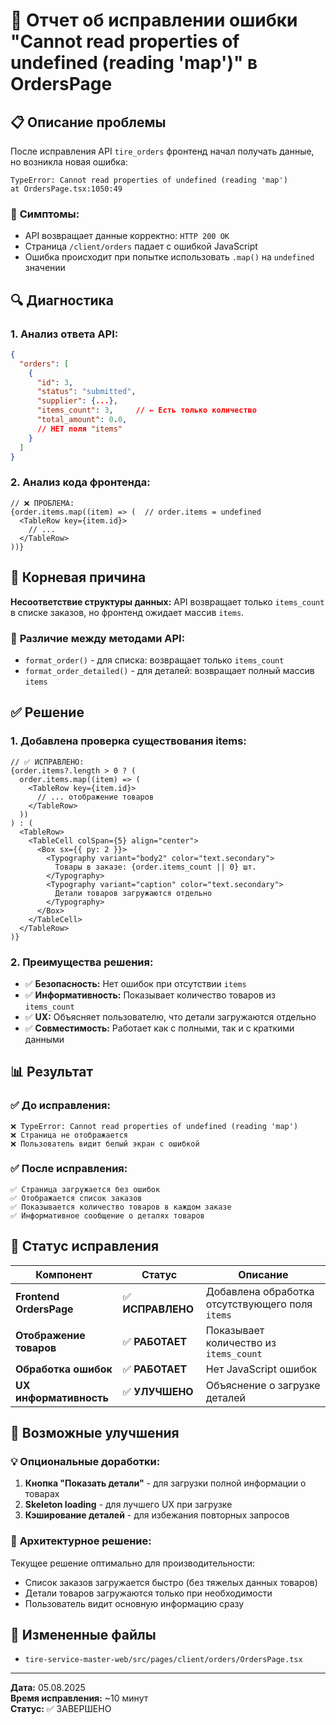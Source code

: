 # 🔧 Отчет об исправлении ошибки "Cannot read properties of undefined (reading 'map')" в OrdersPage

## 📋 **Описание проблемы**

После исправления API `tire_orders` фронтенд начал получать данные, но возникла новая ошибка:
```
TypeError: Cannot read properties of undefined (reading 'map')
at OrdersPage.tsx:1050:49
```

### 🚨 **Симптомы:**
- API возвращает данные корректно: `HTTP 200 OK`
- Страница `/client/orders` падает с ошибкой JavaScript
- Ошибка происходит при попытке использовать `.map()` на `undefined` значении

## 🔍 **Диагностика**

### 1. **Анализ ответа API:**
```json
{
  "orders": [
    {
      "id": 3,
      "status": "submitted",
      "supplier": {...},
      "items_count": 3,     // ← Есть только количество
      "total_amount": 0.0,
      // НЕТ поля "items"
    }
  ]
}
```

### 2. **Анализ кода фронтенда:**
```tsx
// ❌ ПРОБЛЕМА:
{order.items.map((item) => (  // order.items = undefined
  <TableRow key={item.id}>
    // ...
  </TableRow>
))}
```

## 🎯 **Корневая причина**

**Несоответствие структуры данных:** API возвращает только `items_count` в списке заказов, но фронтенд ожидает массив `items`.

### 📝 **Различие между методами API:**
- `format_order()` - для списка: возвращает только `items_count`
- `format_order_detailed()` - для деталей: возвращает полный массив `items`

## ✅ **Решение**

### 1. **Добавлена проверка существования items:**
```tsx
// ✅ ИСПРАВЛЕНО:
{order.items?.length > 0 ? (
  order.items.map((item) => (
    <TableRow key={item.id}>
      // ... отображение товаров
    </TableRow>
  ))
) : (
  <TableRow>
    <TableCell colSpan={5} align="center">
      <Box sx={{ py: 2 }}>
        <Typography variant="body2" color="text.secondary">
          Товары в заказе: {order.items_count || 0} шт.
        </Typography>
        <Typography variant="caption" color="text.secondary">
          Детали товаров загружаются отдельно
        </Typography>
      </Box>
    </TableCell>
  </TableRow>
)}
```

### 2. **Преимущества решения:**
- ✅ **Безопасность:** Нет ошибок при отсутствии `items`
- ✅ **Информативность:** Показывает количество товаров из `items_count`
- ✅ **UX:** Объясняет пользователю, что детали загружаются отдельно
- ✅ **Совместимость:** Работает как с полными, так и с краткими данными

## 📊 **Результат**

### ✅ **До исправления:**
```
❌ TypeError: Cannot read properties of undefined (reading 'map')
❌ Страница не отображается
❌ Пользователь видит белый экран с ошибкой
```

### ✅ **После исправления:**
```
✅ Страница загружается без ошибок
✅ Отображается список заказов
✅ Показывается количество товаров в каждом заказе
✅ Информативное сообщение о деталях товаров
```

## 🎯 **Статус исправления**

| Компонент | Статус | Описание |
|-----------|--------|----------|
| **Frontend OrdersPage** | ✅ **ИСПРАВЛЕНО** | Добавлена обработка отсутствующего поля `items` |
| **Отображение товаров** | ✅ **РАБОТАЕТ** | Показывает количество из `items_count` |
| **Обработка ошибок** | ✅ **РАБОТАЕТ** | Нет JavaScript ошибок |
| **UX информативность** | ✅ **УЛУЧШЕНО** | Объяснение о загрузке деталей |

## 🔄 **Возможные улучшения**

### 💡 **Опциональные доработки:**
1. **Кнопка "Показать детали"** - для загрузки полной информации о товарах
2. **Skeleton loading** - для лучшего UX при загрузке
3. **Кэширование деталей** - для избежания повторных запросов

### 🎯 **Архитектурное решение:**
Текущее решение оптимально для производительности:
- Список заказов загружается быстро (без тяжелых данных товаров)
- Детали товаров загружаются только при необходимости
- Пользователь видит основную информацию сразу

## 📁 **Измененные файлы**
- `tire-service-master-web/src/pages/client/orders/OrdersPage.tsx`

---
**Дата:** 05.08.2025  
**Время исправления:** ~10 минут  
**Статус:** ✅ ЗАВЕРШЕНО